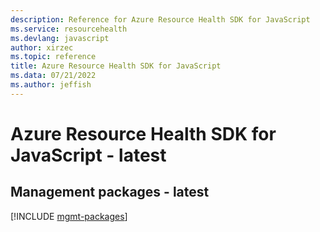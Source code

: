 ```yaml
---
description: Reference for Azure Resource Health SDK for JavaScript
ms.service: resourcehealth
ms.devlang: javascript
author: xirzec
ms.topic: reference
title: Azure Resource Health SDK for JavaScript
ms.data: 07/21/2022
ms.author: jeffish
---
```

# Azure Resource Health SDK for JavaScript - latest

## Management packages - latest
[!INCLUDE [mgmt-packages](resource-health-mgmt-index.md)]